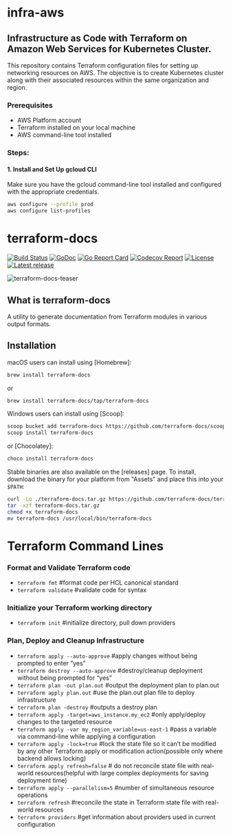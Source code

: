 # infra-aws

## Infrastructure as Code with Terraform on Amazon Web Services for Kubernetes Cluster.

This repository contains Terraform configuration files for setting up networking resources on AWS. The objective is to create Kubernetes cluster along with their associated resources within the same organization and region.

### Prerequisites

- AWS Platform account
- Terraform installed on your local machine
- AWS command-line tool installed

### Steps:

#### 1. Install and Set Up gcloud CLI

Make sure you have the gcloud command-line tool installed and configured with the appropriate credentials.

```bash
aws configure --profile prod
aws configure list-profiles
```
# terraform-docs

[![Build Status](https://github.com/terraform-docs/terraform-docs/workflows/ci/badge.svg)](https://github.com/terraform-docs/terraform-docs/actions) [![GoDoc](https://pkg.go.dev/badge/github.com/terraform-docs/terraform-docs)](https://pkg.go.dev/github.com/terraform-docs/terraform-docs) [![Go Report Card](https://goreportcard.com/badge/github.com/terraform-docs/terraform-docs)](https://goreportcard.com/report/github.com/terraform-docs/terraform-docs) [![Codecov Report](https://codecov.io/gh/terraform-docs/terraform-docs/branch/master/graph/badge.svg)](https://codecov.io/gh/terraform-docs/terraform-docs) [![License](https://img.shields.io/github/license/terraform-docs/terraform-docs)](https://github.com/terraform-docs/terraform-docs/blob/master/LICENSE) [![Latest release](https://img.shields.io/github/v/release/terraform-docs/terraform-docs)](https://github.com/terraform-docs/terraform-docs/releases)

![terraform-docs-teaser](./images/terraform-docs-teaser.png)

## What is terraform-docs

A utility to generate documentation from Terraform modules in various output formats.

## Installation

macOS users can install using [Homebrew]:

```bash
brew install terraform-docs
```

or

```bash
brew install terraform-docs/tap/terraform-docs
```

Windows users can install using [Scoop]:

```bash
scoop bucket add terraform-docs https://github.com/terraform-docs/scoop-bucket
scoop install terraform-docs
```

or [Chocolatey]:

```bash
choco install terraform-docs
```

Stable binaries are also available on the [releases] page. To install, download the
binary for your platform from "Assets" and place this into your `$PATH`:

```bash
curl -Lo ./terraform-docs.tar.gz https://github.com/terraform-docs/terraform-docs/releases/download/v0.18.0/terraform-docs-v0.18.0-$(uname)-amd64.tar.gz
tar -xzf terraform-docs.tar.gz
chmod +x terraform-docs
mv terraform-docs /usr/local/bin/terraform-docs
```
# Terraform Command Lines

### Format and Validate Terraform code
- ```terraform fmt``` #format code per HCL canonical standard
- ```terraform validate``` #validate code for syntax

### Initialize your Terraform working directory
- ```terraform init``` #initialize directory, pull down providers

### Plan, Deploy and Cleanup Infrastructure
- ```terraform apply --auto-approve``` #apply changes without being prompted to enter “yes”
- ```terraform destroy --auto-approve``` #destroy/cleanup deployment without being prompted for “yes”
- ```terraform plan -out plan.out``` #output the deployment plan to plan.out
- ```terraform apply plan.out``` #use the plan.out plan file to deploy infrastructure
- ```terraform plan -destroy``` #outputs a destroy plan
- ```terraform apply -target=aws_instance.my_ec2``` #only apply/deploy changes to the targeted resource
- ```terraform apply -var my_region_variable=us-east-1``` #pass a variable via command-line while applying a configuration
- ```terraform apply -lock=true``` #lock the state file so it can’t be modified by any other Terraform apply or modification action(possible only where backend allows locking)
- ```terraform apply refresh=false``` # do not reconcile state file with real-world resources(helpful with large complex deployments for saving deployment time)
- ```terraform apply --parallelism=5``` #number of simultaneous resource operations
- ```terraform refresh``` #reconcile the state in Terraform state file with real-world resources
- ```terraform providers``` #get information about providers used in current configuration
